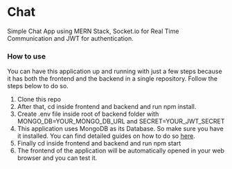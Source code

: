 # Chat
Simple Chat App using MERN Stack, Socket.io for Real Time Communication and JWT for authentication.


### How to use

You can have this application up and running with just a few steps because it has both the frontend and the backend in a single repository. Follow the steps below to do so.

1. Clone this repo
2. After that, cd inside frontend and backend and run npm install.
3. Create .env file inside root of backend folder with MONGO_DB=YOUR_MONGO_DB_URL and SECRET=YOUR_JWT_SECRET
4. This application uses MongoDB as its Database. So make sure you have it installed. You can find detailed guides on how to do so [here](https://docs.mongodb.com/manual/administration/install-community/).
5. Finally cd inside frontend and backend and run npm start
6. The frontend of the application will be automatically opened in your web browser and you can test it.
